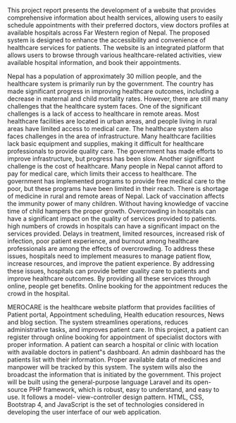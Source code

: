 This project report presents the development of a website that provides comprehensive
information about health services, allowing users to easily schedule appointments with
their preferred doctors, view doctors profiles at available hospitals across Far Western
region of Nepal. The proposed system is designed to enhance the accessibility and
convenience of healthcare services for patients. The website is an integrated platform that
allows users to browse through various healthcare-related activities, view available
hospital information, and book their appointments.

Nepal has a population of approximately 30 million people, and the healthcare system is
primarily run by the government. The country has made significant progress in improving
healthcare outcomes, including a decrease in maternal and child mortality rates.
However, there are still many challenges that the healthcare system faces. One of the
significant challenges is a lack of access to healthcare in remote areas. Most healthcare
facilities are located in urban areas, and people living in rural areas have limited access to
medical care. The healthcare system also faces challenges in the area of infrastructure.
Many healthcare facilities lack basic equipment and supplies, making it difficult for
healthcare professionals to provide quality care. The government has made efforts to
improve infrastructure, but progress has been slow.
Another significant challenge is the cost of healthcare. Many people in Nepal cannot
afford to pay for medical care, which limits their access to healthcare. The government
has implemented programs to provide free medical care to the poor, but these programs
have been limited in their reach. There is shortage of medicine in rural and remote areas
of Nepal. Lack of vaccination affects the immunity power of many children. Without
having knowledge of vaccine time of child hampers the proper growth. Overcrowding in
hospitals can have a significant impact on the quality of services provided to patients.
high numbers of crowds in hospitals can have a significant impact on the services
provided. Delays in treatment, limited resources, increased risk of infection, poor patient
experience, and burnout among healthcare professionals are among the effects of
overcrowding. To address these issues, hospitals need to implement measures to manage
patient flow, increase resources, and improve the patient experience. By addressing these
issues, hospitals can provide better quality care to patients and improve healthcare
outcomes. By providing all these services through online, people get benefits. Online
booking for the appointment reduces the crowd in the hospital.

MEROCARE is the healthcare website platform that provides facilities of Patient portal,
Appointment scheduling, Health education resources, News and blog section. The system
streamlines operations, reduces administrative tasks, and improves patient care.
In this project, a patient can register through online booking for appointment of specialist
doctors with proper information. A patient can search a hospital or clinic with location
with available doctors in patient‟s dashboard. An admin dashboard has the patients list
with their information. Proper available data of medicines and manpower will be tracked
by this system. The system wills also the broadcast the information that is initiated by the
government.
This project will be built using the general-purpose language Laravel and its open-source
PHP framework, which is robust, easy to understand, and easy to use. It follows a model-
view-controller design pattern. HTML, CSS, Bootstrap 4, and JavaScript is the set of
technologies considered in developing the user interface of our web application.




